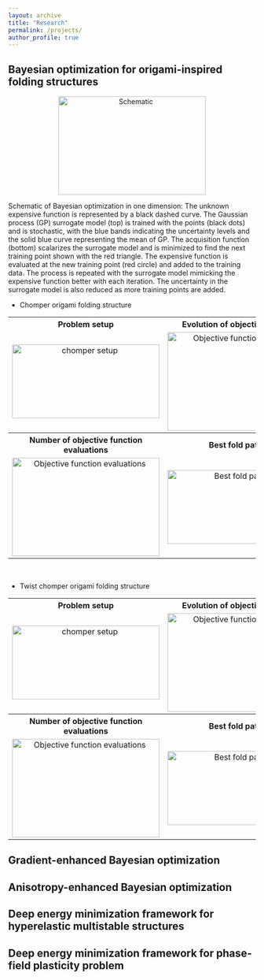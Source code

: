 ```yaml
---
layout: archive
title: "Research"
permalink: /projects/
author_profile: true
---
```


 
## Bayesian optimization for origami-inspired folding structures

<p align="center">
  <img src="https://Sourabh-Shende.github.io/Figures/GPBO_1D_wo_der.gif?raw=true" width="300" height="200" alt="Schematic" title="Schematic"/>
  </p>
<label>Schematic of Bayesian optimization in one dimension: The unknown expensive function is represented by a black dashed curve. The Gaussian process (GP) surrogate model (top) is trained with the points (black dots) and is stochastic, with the blue bands indicating the uncertainty levels and the solid blue curve representing the mean of GP. The acquisition function (bottom) scalarizes the surrogate model and is minimized to find the next training point shown with the red triangle. The expensive function is evaluated at the new training point (red circle) and added to the training data. The process is repeated with the surrogate model mimicking the expensive function better with each iteration. The uncertainty in the surrogate model is also reduced as more training points are added.</label><br>

  - Chomper origami folding structure <br>    
<table class="wide:70%" style="border-collapse: collapse;">
<tr>
   <th style="width:35%">Problem setup</th>
   <th style="width:35%">Evolution of objective function</th>
  </tr>
  <tr>
  <td align="center">
      <img src="https://Sourabh-Shende.github.io/Figures/chomper_problem_setup.jpg" alt="chomper setup" title="Setup" width="300" height="150"/>  
  </td>
  <td align="center">
    <img src="https://Sourabh-Shende.github.io/Figures/4_Comparison_of_gradient_bayesian_optimal_obj_funct_18D_ts_1.jpg" alt="Objective function evolution" title="Evolution of objective function" width="300" height="200"/><br>   
  </td>
    <tr>
   <th style="width:35%">Number of objective function evaluations</th>
   <th style="width:35%">Best fold pattern</th>
  </tr>
 </tr>
<tr>
  <td align="center">
    <img src="https://Sourabh-Shende.github.io/Figures/FE_solution_comparison_18D.jpg" alt="Objective function evaluations" title="Number of objective function evaluations" width="300" height="200"/>
  </td>
   <td align="center">
    <img src="https://Sourabh-Shende.github.io/Figures/chomper_opt_design.gif" alt="Best fold pattern" title="Best fold pattern" width="300" height="150"/>   
  </td>
  </tr>
  </table>
  <br>
  
  - Twist chomper origami folding structure<br>
  
<table class="wide:70%" style="border-collapse: collapse;">
 <tr>
   <th style="width:35%">Problem setup</th>
   <th style="width:35%">Evolution of objective function</th>
  </tr>
<tr>
  <td align="center">
     <img src="https://Sourabh-Shende.github.io/Figures/twist_chomper_setup.jpg" alt="chomper setup" title="Setup" width="300" height="150"/>
  </td>
  <td align="center">
    <img src="https://Sourabh-Shende.github.io/Figures/5_Comparison_of_gradient_bayesian_optimal_obj_funct_38D_ts_5.jpg" alt="Objective function evolution" title="Evolution of objective function" width="300" height="200"/>
  </td>
  <tr>
   <th style="width:35%">Number of objective function evaluations</th>
   <th style="width:35%">Best fold pattern</th>
  </tr>
   </tr>
<tr>
 <td align="center">
    <img src="https://Sourabh-Shende.github.io/Figures/FE_solution_comparison_38D.jpg" alt="Objective function evaluations" title="Number of objective function evaluations" width="300" height="200"/>
  </td>
  <td align="center">
    <img src="https://Sourabh-Shende.github.io/Figures/twist_chomper_opt_design.gif" alt="Best fold pattern" title="Best fold pattern" width="300" height="150"/>
  </td>
</tr>
</table>


## Gradient-enhanced Bayesian optimization

## Anisotropy-enhanced Bayesian optimization

## Deep energy minimization framework for hyperelastic multistable structures

## Deep energy minimization framework for phase-field plasticity problem
